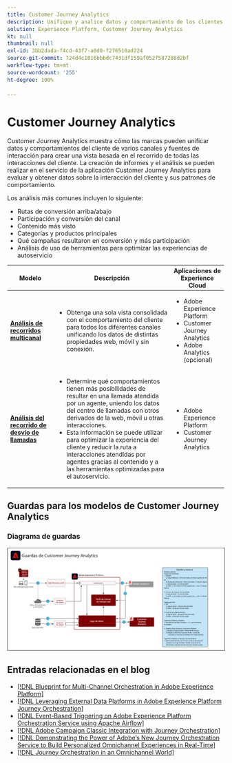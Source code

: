 ```yaml
---
title: Customer Journey Analytics
description: Unifique y analice datos y comportamiento de los clientes en todo su recorrido
solution: Experience Platform, Customer Journey Analytics
kt: null
thumbnail: null
exl-id: 3bb2dada-f4cd-43f7-a0d0-f276510ad224
source-git-commit: 724d4c1016bbbdc7431df159af052f587288d2bf
workflow-type: tm+mt
source-wordcount: '255'
ht-degree: 100%

---
```


# Customer Journey Analytics

Customer Journey Analytics muestra cómo las marcas pueden unificar datos y comportamientos del cliente de varios canales y fuentes de interacción para crear una vista basada en el recorrido de todas las interacciones del cliente. La creación de informes y el análisis se pueden realizar en el servicio de la aplicación Customer Journey Analytics para evaluar y obtener datos sobre la interacción del cliente y sus patrones de comportamiento.

Los análisis más comunes incluyen lo siguiente:

* Rutas de conversión arriba/abajo
* Participación y conversión del canal
* Contenido más visto
* Categorías y productos principales
* Qué campañas resultaron en conversión y más participación
* Análisis de uso de herramientas para optimizar las experiencias de autoservicio

| Modelo | Descripción | Aplicaciones de Experience Cloud |
|---|---|---|
| **[Análisis de recorridos multicanal](digital-behavioral-data-consolidation.md)** | <ul><li>Obtenga una sola vista consolidada con el comportamiento del cliente para todos los diferentes canales unificando los datos de distintas propiedades web, móvil y sin conexión.</li></ul> | <ul><li>Adobe Experience Platform</li><li>Customer Journey Analytics</li><li>Adobe Analytics (opcional)</li></ul> |
| **[Análisis del recorrido de desvío de llamadas](call-deflect.md)** | <ul><li>Determine qué comportamientos tienen más posibilidades de resultar en una llamada atendida por un agente, uniendo los datos del centro de llamadas con otros derivados de la web, móvil u otras interacciones.</li><li>Esta información se puede utilizar para optimizar la experiencia del cliente y reducir la ruta a interacciones atendidas por agentes gracias al contenido y a las herramientas optimizadas para el autoservicio.  </li></ul> | <ul><li>Adobe Experience Platform</li><li>Customer Journey Analytics</li> |

## Guardas para los modelos de Customer Journey Analytics

### Diagrama de guardas

<img src="assets/cja_guardrails.png" alt="Diagrama de guardas para los modelos de Customer Journey Analytics" style="border:1px solid #4a4a4a" />


## Entradas relacionadas en el blog

* [[!DNL Blueprint for Multi-Channel Orchestration in Adobe Experience Platform]](https://medium.com/adobetech/blueprint-for-multi-channel-orchestration-in-adobe-experience-platform-c68317e94184)
* [[!DNL Leveraging External Data Platforms in Adobe Experience Platform Journey Orchestration]](https://medium.com/adobetech/leveraging-external-data-platforms-in-adobe-experience-platform-journey-orchestration-54fc6134fe17)
* [[!DNL Event-Based Triggering on Adobe Experience Platform Orchestration Service using Apache Airflow]](https://medium.com/adobetech/event-based-triggering-on-adobe-experience-platform-orchestration-service-using-apache-airflow-8607b28251f1)
* [[!DNL Adobe Campaign Classic Integration with Journey Orchestration]](https://medium.com/adobetech/adobe-campaign-classic-integration-with-journey-orchestration-ae577653281)
* [[!DNL Demonstrating the Power of Adobe’s New Journey Orchestration Service to Build Personalized Omnichannel Experiences in Real-Time]](https://medium.com/adobetech/demonstrating-the-power-of-adobes-new-journey-orchestration-service-to-build-personalized-aa60d88cd34)
* [[!DNL Journey Orchestration in an Omnichannel World]](https://medium.com/adobetech/journey-orchestration-in-an-omnichannel-world-3a2d32d556d9)
